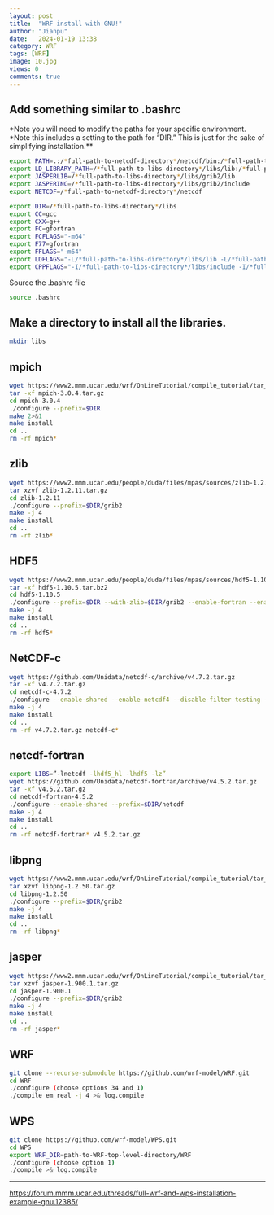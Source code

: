 ```yaml
---
layout: post
title:  "WRF install with GNU!"
author: "Jianpu"
date:   2024-01-19 13:38
category: WRF
tags: [WRF]
image: 10.jpg
views: 0
comments: true
---
```

## Add something similar to .bashrc

\*Note you will need to modify the paths for your specific environment.
\*Note this includes a setting to the path for “DIR.” This is just for the sake of simplifying installation.**

```bash
export PATH=.:/*full-path-to-netcdf-directory*/netcdf/bin:/*full-path-to-libs-directory/*bin:${PATH}
export LD_LIBRARY_PATH=/*full-path-to-libs-directory*/libs/lib:/*full-path-to-libs-directory*/libs/netcdf/lib:/*full-path-to-libs-directory*/libs/grib2/lib
export JASPERLIB=/*full-path-to-libs-directory*/libs/grib2/lib
export JASPERINC=/*full-path-to-libs-directory*/libs/grib2/include
export NETCDF=/*full-path-to-netcdf-directory*/netcdf

export DIR=/*full-path-to-libs-directory*/libs
export CC=gcc
export CXX=g++
export FC=gfortran
export FCFLAGS="-m64"
export F77=gfortran
export FFLAGS="-m64"
export LDFLAGS="-L/*full-path-to-libs-directory*/libs/lib -L/*full-path-to-libs-directory*/libs/netcdf/lib -L/*full-path-to-libs-directory*/libs/grib2/lib"
export CPPFLAGS="-I/*full-path-to-libs-directory*/libs/include -I/*full-path-to-libs-directory*/libs/netcdf/include -I/*full-path-to-libs-directory*/libs/grib2/include"
```

Source the .bashrc file

```bash
source .bashrc
```

## Make a directory to install all the libraries.

```bash
mkdir libs
```

## **mpich**

```bash
wget https://www2.mmm.ucar.edu/wrf/OnLineTutorial/compile_tutorial/tar_files/mpich-3.0.4.tar.gz
tar -xf mpich-3.0.4.tar.gz
cd mpich-3.0.4
./configure --prefix=$DIR
make 2>&1
make install
cd ..
rm -rf mpich*
```

## **zlib**

```bash
wget https://www2.mmm.ucar.edu/people/duda/files/mpas/sources/zlib-1.2.11.tar.gz
tar xzvf zlib-1.2.11.tar.gz
cd zlib-1.2.11
./configure --prefix=$DIR/grib2
make -j 4
make install
cd ..
rm -rf zlib*
```

## **HDF5**

```bash
wget https://www2.mmm.ucar.edu/people/duda/files/mpas/sources/hdf5-1.10.5.tar.bz2
tar -xf hdf5-1.10.5.tar.bz2
cd hdf5-1.10.5
./configure --prefix=$DIR --with-zlib=$DIR/grib2 --enable-fortran --enable-shared
make -j 4
make install
cd ..
rm -rf hdf5*
```

## **NetCDF-c**

```bash
wget https://github.com/Unidata/netcdf-c/archive/v4.7.2.tar.gz
tar -xf v4.7.2.tar.gz
cd netcdf-c-4.7.2
./configure --enable-shared --enable-netcdf4 --disable-filter-testing --disable-dap --prefix=$DIR/netcdf
make -j 4
make install
cd ..
rm -rf v4.7.2.tar.gz netcdf-c*
```

## **netcdf-fortran**

```sh
export LIBS=”-lnetcdf -lhdf5_hl -lhdf5 -lz”
wget https://github.com/Unidata/netcdf-fortran/archive/v4.5.2.tar.gz
tar -xf v4.5.2.tar.gz
cd netcdf-fortran-4.5.2
./configure --enable-shared --prefix=$DIR/netcdf
make -j 4
make install
cd ..
rm -rf netcdf-fortran* v4.5.2.tar.gz
```

## **libpng**

```sh
wget https://www2.mmm.ucar.edu/wrf/OnLineTutorial/compile_tutorial/tar_files/libpng-1.2.50.tar.gz
tar xzvf libpng-1.2.50.tar.gz
cd libpng-1.2.50
./configure --prefix=$DIR/grib2
make -j 4
make install
cd ..
rm -rf libpng*
```

## **jasper**

```sh
wget https://www2.mmm.ucar.edu/wrf/OnLineTutorial/compile_tutorial/tar_files/jasper-1.900.1.tar.gz
tar xzvf jasper-1.900.1.tar.gz
cd jasper-1.900.1
./configure --prefix=$DIR/grib2
make -j 4
make install
cd ..
rm -rf jasper*
```

## **WRF**

```sh
git clone --recurse-submodule https://github.com/wrf-model/WRF.git
cd WRF
./configure (choose options 34 and 1)
./compile em_real -j 4 >& log.compile
```

## **WPS**

```sh
git clone https://github.com/wrf-model/WPS.git
cd WPS
export WRF_DIR=path-to-WRF-top-level-directory/WRF
./configure (choose option 1)
./compile >& log.compile
```



---

https://forum.mmm.ucar.edu/threads/full-wrf-and-wps-installation-example-gnu.12385/